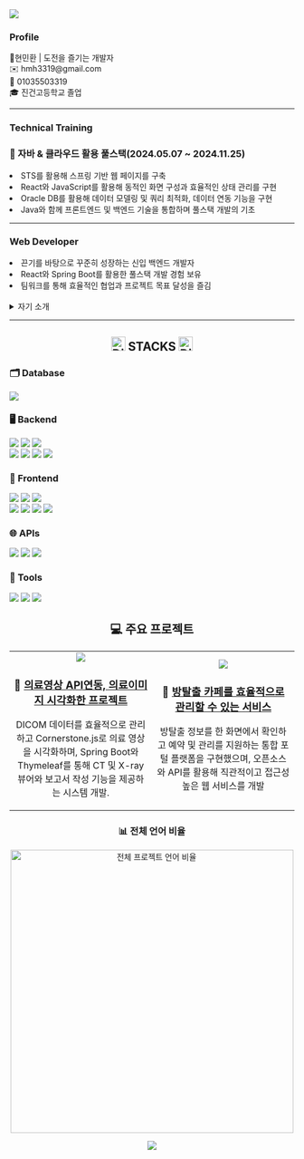 <div >
  <img src="https://capsule-render.vercel.app/api?type=waving&color=auto&height=200&section=header&text=민환's+Git+hub&fontSize=50">
 

<h3> Profile </h3>
<div>👨현민환 | 도전을 즐기는 개발자</div>
<div>✉️ hmh3319@gmail.com</div>
<div>📱 01035503319</div>
<div>🎓 진건고등학교 졸업</div>

---

<h3>Technical Training</h3>
<h3>🚀 자바 & 클라우드 활용 풀스택(2024.05.07 ~ 2024.11.25)</h3>
<li>STS를 활용해 스프링 기반 웹 페이지를 구축</li>
<li>React와 JavaScript를 활용해 동적인 화면 구성과 효율적인 상태 관리를 구현</li>
<li>Oracle DB를 활용해 데이터 모델링 및 쿼리 최적화, 데이터 연동 기능을 구현</li>
<li>Java와 함께 프론트엔드 및 백엔드 기술을 통합하며 풀스택 개발의 기초</li>

---

<h3>Web Developer</h3>
<li>끈기를 바탕으로 꾸준히 성장하는 신입 백엔드 개발자</li>
<li>React와 Spring Boot를 활용한 풀스택 개발 경험 보유</li>
<li>팀워크를 통해 효율적인 협업과 프로젝트 목표 달성을 즐김</li>

<br>
 <details>
<summary> 자기 소개</summary>

안녕하세요, 새로운 도전을 두려워하지 않는 신입 백엔드 개발자 현민환입니다. 
저는 제 성장의 기반이 된 세 가지 핵심 요소로 끈기, 학습에 대한 열정, 그리고 팀워크를 꼽고 싶습니다.

끈기는 제가 도전에서 성공을 이뤄내는 가장 중요한 요소입니다. 6개월간의 자바 풀스택 취업캠프 과정 동안 매일 밤늦게까지 복습과 실습을 반복하였으며 프로그래머스 문제도 200문제 넘게 풀었습니다. 특히 ‘붕대감기’와 같은 어려운 코딩 문제를 끝까지 해결하며 성취감을 느꼈던 경험은 제 끈기의 가치를 증명한 사례입니다.

두 번째는 학습에 대한 열정입니다. 새로운 기술을 배우고 성장하는 과정에서 느끼는 즐거움은 저를 개발자로 한 단계 더 성장시키는 원동력이 됩니다. React, Spring Boot와 같은 기술을 처음 접했을 때도  새로운 기술과 도구를 배우는 데 두려움이 없으며 

마지막으로, 저는 팀워크의 힘을 믿습니다. 팀 프로젝트에서 팀장으로 역할을 맡아 팀원들이 개발에만 집중할 수 있도록 역할을 분배하고, 프로젝트 일정과 목표를 철저히 관리했습니다. 특히 방탈출 카페 프로젝트에서는 지도 API를 활용해 사용자 경험을 극대화할 수 있는 테마 등록 및 지도 표시 기능을 구현하며 팀원들과 함께 의미 있는 결과물을 만들어 냈습니다. 서로 협력하며 시너지를 발휘하는 과정에서 팀워크의 중요성을 다시 한번 깨달았습니다.

저는 이러한 경험과 마음가짐으로 회사에서 맡은 역할을 충실히 수행하며 회사의 성장에 기여하겠습니다. 특히 나이가 많다는 점은 다른 지원자보다 늦은 출발을 감수하며 도전에 임했던 절박함으로, 비전공자라는 점은 변화를 두려워하지 않고 배움을 즐기는 자세로 받아들여 주신다면, 회사의 성장과 발전에 함께 기여하는 개발자가 되겠습니다.
</details>

---

 
  <div align="center">
    <h2>
 <img src="https://raw.githubusercontent.com/Tarikul-Islam-Anik/Animated-Fluent-Emojis/master/Emojis/Smilies/Dizzy.png" alt="Dizzy" width="25" height="25" /> 
      STACKS
      <img src="https://raw.githubusercontent.com/Tarikul-Islam-Anik/Animated-Fluent-Emojis/master/Emojis/Smilies/Dizzy.png" alt="Dizzy" width="25" height="25" />
    </h2>
</div>


  <!-- Database -->
 <h3>
    <h3>🗂️ Database</h3>
    <div>
      <img src="https://img.shields.io/badge/oracle-F80000?style=for-the-badge&logo=oracle&logoColor=white">
    </div>
  </h3>
  <!-- Server -->
  <h3>🖥️ Backend</h3>
  <div>
    <img src="https://img.shields.io/badge/java-007396?style=for-the-badge&logo=java&logoColor=white">
    <img src="https://img.shields.io/badge/spring boot-6DB33F?style=for-the-badge&logo=springboot&logoColor=white">
    <img src="https://img.shields.io/badge/spring security-6DB33F?style=for-the-badge&logo=springsecurity&logoColor=white">
  </div>
  <div>
    <img src="https://img.shields.io/badge/jpa-6DB33F?style=for-the-badge&logo=jpa&logoColor=white">
    <img src="https://img.shields.io/badge/node.js-339933?style=for-the-badge&logo=node.js&logoColor=white">
    <img src="https://img.shields.io/badge/thymeleaf-005F9E?style=for-the-badge&logo=thymeleaf&logoColor=white">
    <img src="https://img.shields.io/badge/apache tomcat-F8DC75?style=for-the-badge&logo=apachetomcat&logoColor=black">
  </div>

  <!-- Frontend -->
  <h3>🎨 Frontend</h3>
  <div>
    <img src="https://img.shields.io/badge/javascript-F7DF1E?style=for-the-badge&logo=javascript&logoColor=black">
    <img src="https://img.shields.io/badge/react-61DAFB?style=for-the-badge&logo=react&logoColor=black">
    <img src="https://img.shields.io/badge/redux-764ABC?style=for-the-badge&logo=redux&logoColor=white">
  </div>
  <div>
    <img src="https://img.shields.io/badge/html-E34F26?style=for-the-badge&logo=html5&logoColor=white">
    <img src="https://img.shields.io/badge/css-1572B6?style=for-the-badge&logo=css3&logoColor=white">
    <img src="https://img.shields.io/badge/bootstrap-7952B3?style=for-the-badge&logo=bootstrap&logoColor=white">
    <img src="https://img.shields.io/badge/jquery-0769AD?style=for-the-badge&logo=jquery&logoColor=white">
  </div>

  <!-- APIs -->
  <h3>🌐 APIs</h3>
  <div>
    <img src="https://img.shields.io/badge/naver maps-03C75A?style=for-the-badge&logo=naver&logoColor=white">
    <img src="https://img.shields.io/badge/naver coordinates API-03C75A?style=for-the-badge&logo=naver&logoColor=white">
    <img src="https://img.shields.io/badge/kakao address API-FFCD00?style=for-the-badge&logo=kakaotalk&logoColor=black">
  </div>
  
  <!-- Tools -->
  <h3>🔧 Tools</h3>
  <div>
    <img src="https://img.shields.io/badge/git-F05032?style=for-the-badge&logo=git&logoColor=white">
    <img src="https://img.shields.io/badge/github-181717?style=for-the-badge&logo=github&logoColor=white">
    <img src="https://img.shields.io/badge/vs code-007ACC?style=for-the-badge&logo=visualstudiocode&logoColor=white">
  </div>
</div>

  <div align="center">

## 💻 주요 프로젝트
<table>
  <tr>
    <td align="center" width="50%">
     <a href="https://github.com/hyunminhwan/dicomproject"> <img src="https://github.com/user-attachments/assets/50051bb0-cbee-4f99-a785-fc63ad68975f"></a>
      <h3>📸 <a href="https://github.com/hyunminhwan/dicomproject">의료영상 API연동, 의료이미지 시각화한 프로젝트</a></h3>
      <p>DICOM 데이터를 효율적으로 관리하고 Cornerstone.js로 의료 영상을 시각화하며, Spring Boot와 Thymeleaf를 통해 CT 및 X-ray 뷰어와 보고서 작성 기능을 제공하는 시스템 개발.  </p>
    </td>
    <td align="center" width="50%">
     <a href="https://github.com/hyunminhwan/project"> <img src="https://github.com/user-attachments/assets/06a4c399-3a5b-4a43-a844-5b9949aecb0b"></a>
      <h3>🧩 <a href="https://github.com/hyunminhwan/project">방탈출 카페를 효율적으로 관리할 수 있는 서비스</a></h3>
      <p> 방탈출 정보를 한 화면에서 확인하고 예약 및 관리를 지원하는 통합 포털 플랫폼을 구현했으며, 오픈소스와 API를 활용해 직관적이고 접근성 높은 웹 서비스를 개발</p>
    </td>
  </tr>
</table>

<h3>📊 전체 언어 비율</h3>
<img src="https://github-readme-stats.vercel.app/api/top-langs/?username=hyunminhwan&layout=compact&theme=tokyonight" width="500" alt="전체 프로젝트 언어 비율" />

 <a herf="https://github.com/hyeyeon9037/Dicom_Project"> <img src="https://github.com/user-attachments/assets/8557b558-de7c-45c2-a87a-6106bcf39a07"></a>

  </div>
</div>
